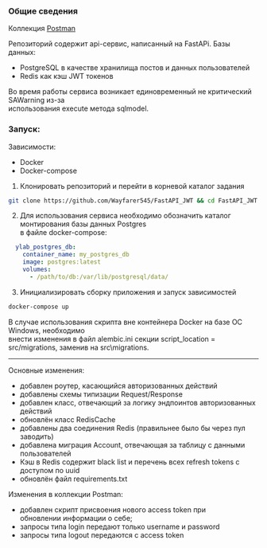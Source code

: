 ### Общие сведения
Коллекция [Postman](https://www.getpostman.com/collections/914bdb90302845426060)  

Репозиторий содержит api-сервис, написанный на FastAPi.
Базы данных:
- PostgreSQL в качестве хранилища постов и данных пользователей
- Redis как кэш JWT токенов

Во время работы сервиса возникает единовременный не критический SAWarning из-за  
использования execute метода sqlmodel.

### Запуск:  
Зависимости:
- Docker
- Docker-compose

1. Клонировать репозиторий и перейти в корневой каталог задания
```bash
git clone https://github.com/Wayfarer545/FastAPI_JWT && cd FastAPI_JWT
```
2. Для использования сервиса необходимо обозначить каталог монтирования базы данных Postgres  
в файле docker-compose:
```yaml
  ylab_postgres_db:
    container_name: my_postgres_db
    image: postgres:latest
    volumes:
      - /path/to/db:/var/lib/postgresql/data/
```
3. Инициализировать сборку приложения и запуск зависимостей
```bash
docker-compose up
```

В случае использования скрипта вне контейнера Docker на базе ОС Windows, необходимо  
внести изменения в файл alembic.ini секции script_location = src/migrations, 
заменив на src\migrations.  

---


Основные изменения:
- добавлен роутер, касающийся авторизованных действий
- добавлены схемы типизации Request/Response 
- добавлен класс, отвечающий за логику эндпоинтов авторизованных действий
- обновлён класс RedisCache
- добавлены два соединения Redis (правильнее было бы через пул заводить)
- добавлена миграция Account, отвечающая за таблицу с данными пользователей
- Кэш в Redis содержит black list и перечень всех refresh tokens с доступом по uuid
- обновлён файл requirements.txt

Изменения в коллекции Postman:
- добавлен скрипт присвоения нового access token при  
обновлении информации о себе;
- запросы типа login передают только username и password  
- запросы типа logout передаются с access token

